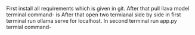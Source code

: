 First install all requirements which is given in git.
After that pull llava model terminal command- is <ollama pull llava>
After that open two termianal side by side in first terminal run ollama serve for localhost.
In second terminal run app.py termial command-<streamlit run app.py>
